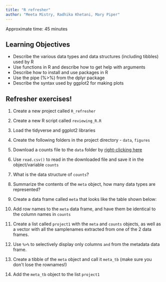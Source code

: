 ```yaml
---
title: "R refresher"
author: "Meeta Mistry, Radhika Khetani, Mary Piper"
---
```


Approximate time: 45 minutes

## Learning Objectives

* Describe the various data types and data structures (including tibbles) used by R
* Use functions in R and describe how to get help with arguments
* Describe how to install and use packages in R
* Use the pipe (%>%) from the dplyr package
* Describe the syntax used by ggplot2 for making plots

## Refresher exercises!

1. Create a new project called `R_refresher`
1. Create a new R script called `reviewing_R.R`
1. Load the tidyverse and ggplot2 libraries
1. Create the following folders in the project directory - `data`, `figures`
1. Download a counts file to the `data` folder by [right-clicking here]()
1. Use `read.csv()` to read in the downloaded file and save it in the object/variable `counts`
1. What is the data structure of `counts`?
1. Summarize the contents of the `meta` object, how many data types are represented?
1. Create a data frame called `meta` that looks like the table shown below:
 
1. Add row names to the `meta` data frame, and have them be identical to the column names in `counts`
1. Create a list called `project1` with the `meta` and `counts` objects, as well as a vector with all the samplenames extracted from one of the 2 data frames.
1. Use `%>%` to selectively display only columns `` and `` from the metadata data frame.
1. Create a tibble of the `meta` object and call it `meta_tb` (make sure you don't lose the rownames!)
1. Add the `meta_tb` object to the list `project1`


